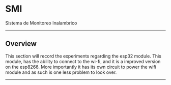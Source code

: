 # SMI

Sistema de Monitoreo Inalambrico

---

## Overview

This section will record the experiments regarding the esp32 module. This module, has the ability to connect to the wi-fi, and it is a improved version on the esp8266. More importantly it has its own circuit to power the wifi module and as such is one less problem to look over.   
 
---